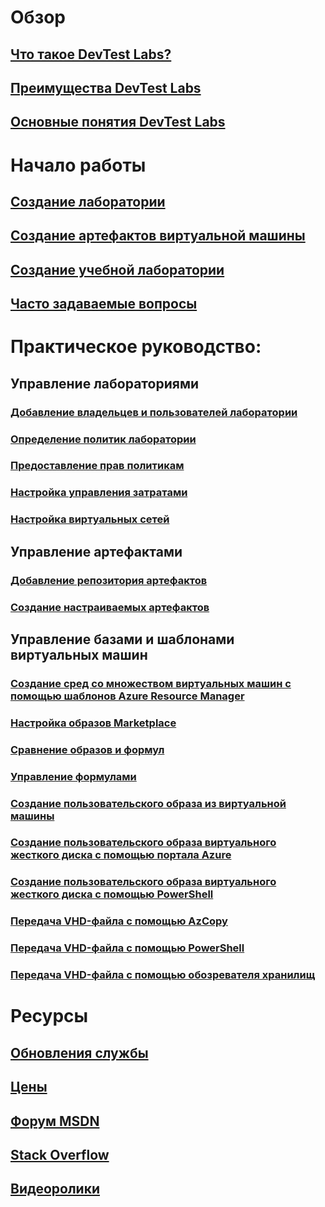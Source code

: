 # Обзор
## [Что такое DevTest Labs?](devtest-lab-overview.md)
## [Преимущества DevTest Labs](devtest-lab-why.md)
## [Основные понятия DevTest Labs](devtest-lab-concepts.md)

# Начало работы
## [Создание лаборатории](devtest-lab-create-lab.md)
## [Создание артефактов виртуальной машины](devtest-lab-add-vm-with-artifacts.md)
## [Создание учебной лаборатории](devtest-lab-training-lab.md)
## [Часто задаваемые вопросы](devtest-lab-faq.md)

# Практическое руководство:
## Управление лабораториями
### [Добавление владельцев и пользователей лаборатории](devtest-lab-add-devtest-user.md)
### [Определение политик лаборатории](devtest-lab-set-lab-policy.md)
### [Предоставление прав политикам](devtest-lab-grant-user-permissions-to-specific-lab-policies.md)
### [Настройка управления затратами](devtest-lab-configure-cost-management.md)
### [Настройка виртуальных сетей](devtest-lab-configure-vnet.md)

## Управление артефактами
### [Добавление репозитория артефактов](devtest-lab-add-artifact-repo.md)
### [Создание настраиваемых артефактов](devtest-lab-artifact-author.md)

## Управление базами и шаблонами виртуальных машин
### [Создание сред со множеством виртуальных машин с помощью шаблонов Azure Resource Manager](devtest-lab-create-environment-from-arm.md)
### [Настройка образов Marketplace](devtest-lab-configure-marketplace-images.md)
### [Сравнение образов и формул](devtest-lab-comparing-vm-base-image-types.md)
### [Управление формулами](devtest-lab-manage-formulas.md)
### [Создание пользовательского образа из виртуальной машины](devtest-lab-create-custom-image-from-vm-using-portal.md)
### [Создание пользовательского образа виртуального жесткого диска с помощью портала Azure](devtest-lab-create-template.md)
### [Создание пользовательского образа виртуального жесткого диска с помощью PowerShell](devtest-lab-create-custom-image-from-vhd-using-powershell.md)
### [Передача VHD-файла с помощью AzCopy](devtest-lab-upload-vhd-using-azcopy.md)
### [Передача VHD-файла с помощью PowerShell](devtest-lab-upload-vhd-using-powershell.md)
### [Передача VHD-файла с помощью обозревателя хранилищ](devtest-lab-upload-vhd-using-storage-explorer.md)



# Ресурсы
## [Обновления службы](https://azure.microsoft.com/updates/?product=devtest-lab)
## [Цены](https://azure.microsoft.com/pricing/details/devtest-lab/)
## [Форум MSDN](https://social.msdn.microsoft.com/Forums/en-US/home?forum=AzureDevTestLabs)
## [Stack Overflow](http://stackoverflow.com/questions/tagged/azure-devtest-labs)
## [Видеоролики](https://azure.microsoft.com/documentation/videos/index/?services=devtest-lab)


<!--HONumber=Feb17_HO3-->


